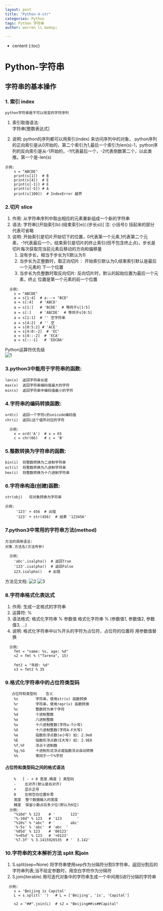 ```yaml
---
layout: post
title: "Python-4-str"
categories: Python
tags: Python 字符串
author: worren li &emsp;

---
```


* centent
{:toc}

# Python-字符串  

## 字符串的基本操作  
### 1. 索引 index  
    python字符串是不可以改变的字符序列   

1. 索引取值语法:  
    字符串[整数表达式]  

2. 说明:
    python的序列都可以用索引(index) 来访问序列中的对象， python序列的正向索引是从0开始的，第二个索引为1,最后一个索引为len(s)-1，python序列的反向索引是从-1开始的，-1代表最后一个，-2代表倒数第二个，以此类推。第一个是-len(s) 
```
示例:
    s = "ABCDE"
    print(s[1])  # B
    print(s[4])  # E
    print(s[-1]) # E
    print(s[-5]) # A
    print(s[100])  # IndexError 越界
```

### 2.切片 slice
1. 作用:
    从字符串序列中取出相应的元素重新组成一个新的字符串
2. 语法:
    字符串[(开始索引b):(结束索引e)(:(步长s))]
    注:
      小括号() 括起来的部分代表可省略
3. 说明:
    开始索引是切片开始切下的位置，0代表第一个元素,1代表第二个元素，-1代表最后一个。结束索引是切片的终止索引(但不包含终止点)，步长是切片每次获取完当前元素后移动的方向和偏移量
    1. 没有步长，相当于步长为1(默认为1)
    2. 当步长为正整数时，取正向切片：
       开始索引默认为0,结束索引默认是最后一个元素的
       下一个位置
    3. 当步长为负整数时取反向切片:
      反向切片时，默认的起始位置为最后一个元素，终止
      位置是第一个元素的前一个位置
```
  示例:
    s = "ABCDE"
    a = s[1:4]  # a---> "BCD"
    a = s[:4]   # 'ABCD'
    a = s[1:]   # 'BCDE'  # 等同于s[1:5]
    a = s[:]    # 'ABCDE'  # 等同于s[0:5]
    a = s[1:1]  # '' 空字符串
    a = s[4:2]  # '' 空
    a = s[0:5:2] # 'ACE'
    a = s[4:0:-2]  # 'EC'
    a = s[4::-2]  # 'ECA'
    a = s[::-1]   # 'EDCBA'
```

Python运算符优先级  
![1](..\img\1.png)

### 3.python3中能用于字符串的函数:  
    len(x)  返回字符串长度
    max(x)  返回字符串编码值最大的字符
    min(x)  返回字符串中编码值最小的字符

### 4.字符串的编码转换函数:  
    ord(c)  返回一个字符c的unicode编码值
    chr(i)  返回i这个值所对应的字符
```
  示例:
    x = ord('A')  # x = 65
    c = chr(66)   # c = 'B'
```

### 5.整数转换为字符串的函数:
    bin(i)  将整数转换为二进制字符串
    oct(i)  将整数转换为八进制字符串
    hex(i)  将整数转换为十六进制字符串

### 6.字符串构造(创建)函数:
    str(obj)   将对象转换为字符串
```
示例:
     '123' + 456  # 出错
     '123' + str(456)  # 结果 '123456'
```

### 7.python3中常用的字符串方法(method)
    方法的调用语法:
    对象.方法名(方法传参)
```
  示例:
    'abc'.isalpha()  # 返回True
    '123'.isalpha()  # 返回False
    123.isalpha()   # 出错
```
  方法见文档:
   ![2](../img/2.png)
   ![3](../img/3.png)

### 8.字符串格式化表达式
1. 作用:
    生成一定格式的字符串
2. 运算符:
    %
3. 语法格式:
    格式化字符串 % 参数值
    格式化字符串 % (参数值1, 参数值2, 参数值3, ...)
4. 说明:
    格式化字符串中以%开头的字符为占位符，占位符的位置将
    用参数值替换
```
  示例:
    fmt = "name: %s, age: %d"
    s2 = fmt % ("Tarena", 15)

    fmt2 = "年龄: %d"
    s3 = fmt2 % 35
```

### 9.格式化字符串中的占位符类型码
```
   占位符和类型码    含义
    %s        字符串，使用str(x) 函数转换
    %r        字符串，使用repr(x) 函数转换
    %c        整数转为单个字符
    %d        十进制整数
    %o        八进制整数
    %x        十六进制整数(字符a-f小写)
    %X        十六进制整数(字符A-F大写)
    %e        指数形浮点数(e小写) 如: 2.9e8
    %E        指数形浮点数(E大写) 如: 2.9E8
    %f,%F     浮点十进制数
    %g,%G     十进制形式浮点或指数浮点自动转换
    %%        等同于一个%字符
```


#### 占位符和类型码之间的格式语法
```
    %   [ - + 0 宽度.精度 ] 类型码
    -    左对齐(默认是右对齐)
    +    显示正号
    0    左侧空白位置补零
    宽度  整个数据输入的宽度
    精度  保留小数点后多少位(默认为6位)
  示例:
    "%10d" % 123    # '       123'
    "%-10d" % 123   # '123       '
    "%10s" % "abc"  # '       abc'
    '%-5s' % 'abc'  # 'abc  '
    '%05d' % 123    # '00123'
    '%+05d' % 123   # '+0123'
    '%7.3f' % 3.1415926535  # '  3.142'
```

### 10.字符串的文本解析方法 split 和join
1. S.split(sep=None)  将字符串使用sep作为分隔符分割S字符串，返回分割后的字符串列表;当不给定参数时，用空白字符作为分隔符  
2. S.join(iterable)  用可迭代对象中的字符串生成一个中间用S进行分隔的字符串  
```
　示例:
    s = 'Beijing is Capital'
    L = s.split(' ')   # L = ['Beijing', 'is', 'Capital']

    s2 = "##".join(L)  # s2 = "Beijing##is##Capital"
```


